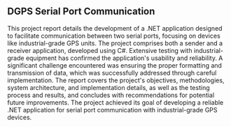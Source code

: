 ## DGPS Serial Port Communication
This project report details the development of a .NET application designed to facilitate communication between two serial ports, focusing on devices like industrial-grade GPS units. The project comprises both a sender and a receiver application, developed using C#. Extensive testing with industrial-grade equipment has confirmed the application's usability and reliability. 
A significant challenge encountered was ensuring the proper formatting and transmission of data, which was successfully addressed through careful implementation. The report covers the project's objectives, methodologies, system architecture, and implementation details, as well as the testing process and results, and concludes with recommendations for potential future improvements.
The project achieved its goal of developing a reliable .NET application for serial port communication with industrial-grade GPS devices. 
